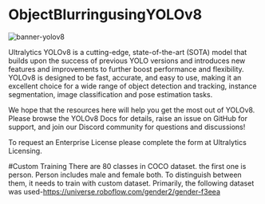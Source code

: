 # ObjectBlurringusingYOLOv8
![banner-yolov8](https://github.com/Azmaininqiad/ObjectBlurringusingYOLOv8/assets/63859070/74091582-506f-480a-9e2c-f7082081c701)

Ultralytics YOLOv8 is a cutting-edge, state-of-the-art (SOTA) model that builds upon the success of previous YOLO versions and introduces new features and improvements to further boost performance and flexibility. YOLOv8 is designed to be fast, accurate, and easy to use, making it an excellent choice for a wide range of object detection and tracking, instance segmentation, image classification and pose estimation tasks.

We hope that the resources here will help you get the most out of YOLOv8. Please browse the YOLOv8 Docs for details, raise an issue on GitHub for support, and join our Discord community for questions and discussions!

To request an Enterprise License please complete the form at Ultralytics Licensing.

#Custom Training
There are 80 classes in COCO dataset. the first one is person. Person includes male and female both. To distinguish between them, it needs to train with custom dataset. 
Primarily, the following dataset was used-https://universe.roboflow.com/gender2/gender-f3eea


